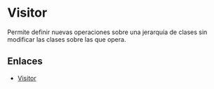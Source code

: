 # Visitor

Permite definir nuevas operaciones sobre una jerarquía de clases sin modificar las clases sobre las que opera.


## Enlaces
* [Visitor](https://es.wikipedia.org/wiki/Visitor_%28patr%C3%B3n_de_dise%C3%B1o%29)
